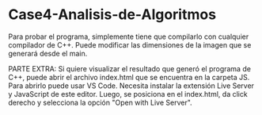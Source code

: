 # Case4-Analisis-de-Algoritmos

Para probar el programa, simplemente tiene que compilarlo con cualquier compilador de C++. Puede modificar las dimensiones de la imagen que se generará desde el main.

PARTE EXTRA:
Si quiere visualizar el resultado que generó el programa de C++, puede abrir el archivo index.html que se encuentra en la carpeta JS. Para abrirlo puede usar VS Code.
Necesita instalar la extensión Live Server y JavaScript de este editor. Luego, se posiciona en el index.html, da click derecho y selecciona la opción "Open with Live Server".
